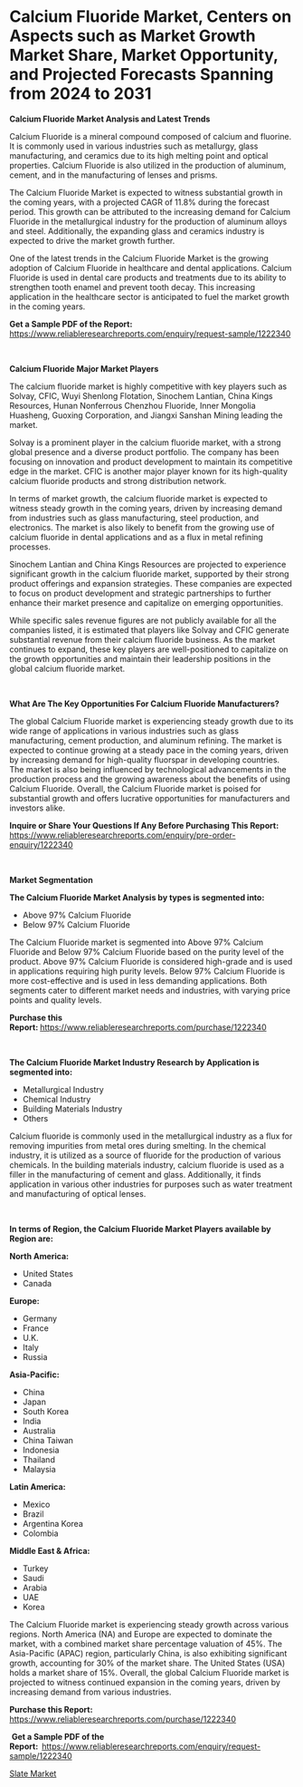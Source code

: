 <p><h1>Calcium Fluoride Market, Centers on Aspects such as Market Growth Market Share, Market Opportunity, and Projected Forecasts Spanning from 2024 to 2031</h1></p><p><strong>Calcium Fluoride Market Analysis and Latest Trends</strong></p>
<p><p>Calcium Fluoride is a mineral compound composed of calcium and fluorine. It is commonly used in various industries such as metallurgy, glass manufacturing, and ceramics due to its high melting point and optical properties. Calcium Fluoride is also utilized in the production of aluminum, cement, and in the manufacturing of lenses and prisms.</p><p>The Calcium Fluoride Market is expected to witness substantial growth in the coming years, with a projected CAGR of 11.8% during the forecast period. This growth can be attributed to the increasing demand for Calcium Fluoride in the metallurgical industry for the production of aluminum alloys and steel. Additionally, the expanding glass and ceramics industry is expected to drive the market growth further.</p><p>One of the latest trends in the Calcium Fluoride Market is the growing adoption of Calcium Fluoride in healthcare and dental applications. Calcium Fluoride is used in dental care products and treatments due to its ability to strengthen tooth enamel and prevent tooth decay. This increasing application in the healthcare sector is anticipated to fuel the market growth in the coming years.</p></p>
<p><strong>Get a Sample PDF of the Report:&nbsp;</strong> <a href="https://www.reliableresearchreports.com/enquiry/request-sample/1222340">https://www.reliableresearchreports.com/enquiry/request-sample/1222340</a></p>
<p>&nbsp;</p>
<p><strong>Calcium Fluoride Major Market Players</strong></p>
<p><p>The calcium fluoride market is highly competitive with key players such as Solvay, CFIC, Wuyi Shenlong Flotation, Sinochem Lantian, China Kings Resources, Hunan Nonferrous Chenzhou Fluoride, Inner Mongolia Huasheng, Guoxing Corporation, and Jiangxi Sanshan Mining leading the market. </p><p>Solvay is a prominent player in the calcium fluoride market, with a strong global presence and a diverse product portfolio. The company has been focusing on innovation and product development to maintain its competitive edge in the market. CFIC is another major player known for its high-quality calcium fluoride products and strong distribution network. </p><p>In terms of market growth, the calcium fluoride market is expected to witness steady growth in the coming years, driven by increasing demand from industries such as glass manufacturing, steel production, and electronics. The market is also likely to benefit from the growing use of calcium fluoride in dental applications and as a flux in metal refining processes.</p><p>Sinochem Lantian and China Kings Resources are projected to experience significant growth in the calcium fluoride market, supported by their strong product offerings and expansion strategies. These companies are expected to focus on product development and strategic partnerships to further enhance their market presence and capitalize on emerging opportunities.</p><p>While specific sales revenue figures are not publicly available for all the companies listed, it is estimated that players like Solvay and CFIC generate substantial revenue from their calcium fluoride business. As the market continues to expand, these key players are well-positioned to capitalize on the growth opportunities and maintain their leadership positions in the global calcium fluoride market.</p></p>
<p>&nbsp;</p>
<p><strong>What Are The Key Opportunities For Calcium Fluoride Manufacturers?</strong></p>
<p><p>The global Calcium Fluoride market is experiencing steady growth due to its wide range of applications in various industries such as glass manufacturing, cement production, and aluminum refining. The market is expected to continue growing at a steady pace in the coming years, driven by increasing demand for high-quality fluorspar in developing countries. The market is also being influenced by technological advancements in the production process and the growing awareness about the benefits of using Calcium Fluoride. Overall, the Calcium Fluoride market is poised for substantial growth and offers lucrative opportunities for manufacturers and investors alike.</p></p>
<p><strong>Inquire or Share Your Questions If Any Before Purchasing This Report:</strong> <a href="https://www.reliableresearchreports.com/enquiry/pre-order-enquiry/1222340">https://www.reliableresearchreports.com/enquiry/pre-order-enquiry/1222340</a></p>
<p>&nbsp;</p>
<p><strong>Market Segmentation</strong></p>
<p><strong>The Calcium Fluoride Market Analysis by types is segmented into:</strong></p>
<p><ul><li>Above 97% Calcium Fluoride</li><li>Below 97% Calcium Fluoride</li></ul></p>
<p><p>The Calcium Fluoride market is segmented into Above 97% Calcium Fluoride and Below 97% Calcium Fluoride based on the purity level of the product. Above 97% Calcium Fluoride is considered high-grade and is used in applications requiring high purity levels. Below 97% Calcium Fluoride is more cost-effective and is used in less demanding applications. Both segments cater to different market needs and industries, with varying price points and quality levels.</p></p>
<p><strong>Purchase this Report:&nbsp;</strong><a href="https://www.reliableresearchreports.com/purchase/1222340">https://www.reliableresearchreports.com/purchase/1222340</a></p>
<p>&nbsp;</p>
<p><strong>The Calcium Fluoride Market Industry Research by Application is segmented into:</strong></p>
<p><ul><li>Metallurgical Industry</li><li>Chemical Industry</li><li>Building Materials Industry</li><li>Others</li></ul></p>
<p><p>Calcium fluoride is commonly used in the metallurgical industry as a flux for removing impurities from metal ores during smelting. In the chemical industry, it is utilized as a source of fluoride for the production of various chemicals. In the building materials industry, calcium fluoride is used as a filler in the manufacturing of cement and glass. Additionally, it finds application in various other industries for purposes such as water treatment and manufacturing of optical lenses.</p></p>
<p>&nbsp;</p>
<p><strong>In terms of Region, the Calcium Fluoride Market Players available by Region are:</strong></p>
<p>
    <p> <strong> North America: </strong>
        <ul>
            <li>United States</li>
            <li>Canada</li>
        </ul>
        </p> 
    <p> <strong> Europe: </strong>
        <ul>
            <li>Germany</li>
            <li>France</li>
            <li>U.K.</li>
            <li>Italy</li>
            <li>Russia</li>
        </ul>
        </p> 
    <p> <strong> Asia-Pacific: </strong>
        <ul>
            <li>China</li>
            <li>Japan</li>
            <li>South Korea</li>
            <li>India</li>
            <li>Australia</li>
            <li>China Taiwan</li>
            <li>Indonesia</li>
            <li>Thailand</li>
            <li>Malaysia</li>
        </ul>
        </p> 
    <p> <strong> Latin America: </strong>
        <ul>
            <li>Mexico</li>
            <li>Brazil</li>
            <li>Argentina Korea</li>
            <li>Colombia</li>
        </ul>
        </p> 
    <p> <strong> Middle East & Africa: </strong>
        <ul>
            <li>Turkey</li>
            <li>Saudi</li>
            <li>Arabia</li>
            <li>UAE</li>
            <li>Korea</li>
        </ul>
    </p>
    </p>
<p><p>The Calcium Fluoride market is experiencing steady growth across various regions. North America (NA) and Europe are expected to dominate the market, with a combined market share percentage valuation of 45%. The Asia-Pacific (APAC) region, particularly China, is also exhibiting significant growth, accounting for 30% of the market share. The United States (USA) holds a market share of 15%. Overall, the global Calcium Fluoride market is projected to witness continued expansion in the coming years, driven by increasing demand from various industries.</p></p>
<p><strong>Purchase this Report: </strong><a href="https://www.reliableresearchreports.com/purchase/1222340">https://www.reliableresearchreports.com/purchase/1222340</a></p>
<p>&nbsp;<strong>Get a Sample PDF of the Report:&nbsp;&nbsp;</strong><a href="https://www.reliableresearchreports.com/enquiry/request-sample/1222340">https://www.reliableresearchreports.com/enquiry/request-sample/1222340</a></p>
<p><strong></strong></p>
<p><p><a href="https://github.com/GroverBarry/Market-Research-Report-List-4/blob/main/slate-market.md">Slate Market</a></p></p>